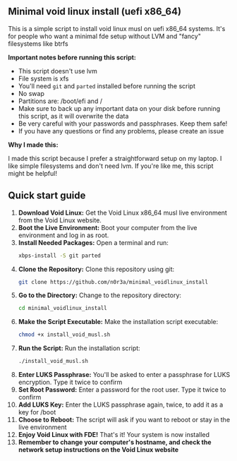 ## Minimal void linux install (uefi x86_64)

This is a simple script to install void linux musl on uefi x86_64 systems. It's for people who want a minimal fde setup without LVM and "fancy" filesystems like btrfs

**Important notes before running this script:**

* This script doesn't use lvm
* File system is xfs
* You'll need `git` and `parted` installed before running the script
* No swap
* Partitions are: /boot/efi and /
* Make sure to back up any important data on your disk before running this script, as it will overwrite the data
* Be very careful with your passwords and passphrases. Keep them safe!
* If you have any questions or find any problems, please create an issue

**Why I made this:**

I made this script because I prefer a straightforward setup on my laptop. I like simple filesystems and don't need lvm. If you're like me, this script might be helpful!

## Quick start guide

1.  **Download Void Linux:** Get the Void Linux x86_64 musl live environment from the Void Linux website.
2.  **Boot the Live Environment:** Boot your computer from the live environment and log in as root.
3.  **Install Needed Packages:** Open a terminal and run:
    ```bash
    xbps-install -S git parted
    ```
4.  **Clone the Repository:** Clone this repository using git:
    ```bash
    git clone https://github.com/n0r3a/minimal_voidlinux_install
    ```
5.  **Go to the Directory:** Change to the repository directory:
    ```bash
    cd minimal_voidlinux_install
    ```
6.  **Make the Script Executable:** Make the installation script executable:
    ```bash
    chmod +x install_void_musl.sh
    ```
7.  **Run the Script:** Run the installation script:
    ```bash
    ./install_void_musl.sh
    ```
8.  **Enter LUKS Passphrase:** You'll be asked to enter a passphrase for LUKS encryption. Type it twice to confirm
9.  **Set Root Password:** Enter a password for the root user. Type it twice to confirm
10. **Add LUKS Key:** Enter the LUKS passphrase again, twice, to add it as a key for /boot
11. **Choose to Reboot:** The script will ask if you want to reboot or stay in the live environment
12. **Enjoy Void Linux with FDE!** That's it! Your system is now installed
12. **Remember to change your computer's hostname, and check the network setup instructions on the Void Linux website**
